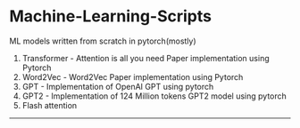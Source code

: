 # Machine-Learning-Scripts
ML models written from scratch in pytorch(mostly)


1. Transformer - Attention is all you need Paper implementation using Pytorch
2. Word2Vec - Word2Vec Paper implementation using Pytorch
3. GPT - Implementation of OpenAI GPT using pytorch
4. GPT2 - Implementation of 124 Million tokens GPT2 model using pytorch
5. Flash attention 

*****